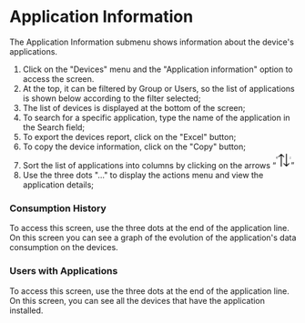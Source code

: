 # Application Information

The Application Information submenu shows information about the device's applications.

1. Click on the "Devices" menu and the "Application information" option to access the screen.
2. At the top, it can be filtered by Group or Users, so the list of applications is shown below according to the filter selected;&#x20;
3. The list of devices is displayed at the bottom of the screen;
4. To search for a specific application, type the name of the application in the Search field;&#x20;
5. To export the devices report, click on the "Excel" button;&#x20;
6. To copy the device information, click on the "Copy" button;&#x20;
7. Sort the list of applications into columns by clicking on the arrows “![](<../../../.gitbook/assets/image (231).png>)”&#x20;
8. Use the three dots "..." to display the actions menu and view the application details;

### Consumption History

To access this screen, use the three dots at the end of the application line. On this screen you can see a graph of the evolution of the application's data consumption on the devices.

### Users with Applications

To access this screen, use the three dots at the end of the application line. On this screen, you can see all the devices that have the application installed.
